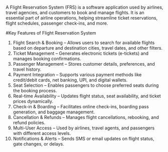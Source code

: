 A Flight Reservation System (FRS) is a software application used by airlines, travel agencies, and customers to book and manage flights. It is an essential part of airline operations, helping streamline ticket reservations, flight schedules, passenger check-ins, and more.

#Key Features of Flight Reservation System
  1. Flight Search & Booking – Allows users to search for available flights based on departure and destination cities, travel dates, and other filters.
  2. Ticket Management – Generates electronic tickets (e-tickets) and manages booking confirmations.
  3. Passenger Management – Stores customer details, preferences, and travel history.
  4. Payment Integration – Supports various payment methods like credit/debit cards, net banking, UPI, and digital wallets.
  5. Seat Selection – Enables passengers to choose preferred seats during the booking process.
  6. Real-time Availability – Updates flight status, seat availability, and ticket prices dynamically.
  7. Check-in & Boarding – Facilitates online check-ins, boarding pass generation, and baggage management.
  8. Cancellation & Refunds – Manages flight cancellations, rebooking, and refund policies.
  9. Multi-User Access – Used by airlines, travel agents, and passengers with different access levels.
  10. Notifications & Alerts – Sends SMS or email updates on flight status, gate changes, or delays.
